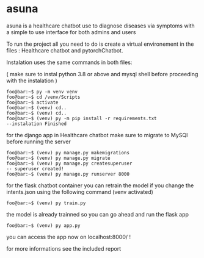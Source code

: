 # asuna
asuna is a healthcare chatbot use to diagnose diseases via symptoms with a simple to use interface for both admins and users

To run the project all you need to do is create a virtual environement in the files : Healthcare chatbot and pytorchChatbot.

Instalation uses the same commands in both files:

( make sure to instal python 3.8 or above and mysql shell before proceeding with the instalation ) 

```console
foo@bar:~$ py -m venv venv
foo@bar:~$ cd /venv/Scripts
foo@bar:~$ activate
foo@bar:~$ (venv) cd..
foo@bar:~$ (venv) cd..
foo@bar:~$ (venv) py -m pip install -r requirements.txt
--instalation Finished
```

for the django app in Healthcare chatbot make sure to migrate to MySQl before running the server
```console
foo@bar:~$ (venv) py manage.py makemigrations
foo@bar:~$ (venv) py manage.py migrate
foo@bar:~$ (venv) py manage.py createsuperuser
-- superuser created!
foo@bar:~$ (venv) py manage.py runserver 8000
```

for the flask chatbot container you can retrain the model if you change the intents.json using the following command (venv activated)

```console
foo@bar:~$ (venv) py train.py
```

the model is already trainned so you can go ahead and run the flask app

```console
foo@bar:~$ (venv) py app.py
```

you can access the app now on localhost:8000/ !

for more informations see the included report
